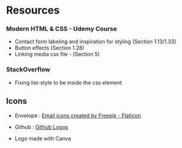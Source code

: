 # Resources

### Modern HTML & CSS - Udemy Course
- Contact form labeling  and inspiration for styling (Section 1.13/1.33)
- Button effects (Section 1.28)
- Linking media css file - (Section 5)

### StackOverflow
- Fixing list-style to be inside the css element

## Icons
- Envelope : <a href="https://www.flaticon.com/free-icons/email" title="email icons">Email icons created by Freepik - Flaticon</a>

- Github : <a href="https://github.com/logos">Github Logos</a>

- Logo made with Canva